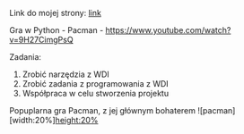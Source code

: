 Link do mojej strony: [link](https://sszkarlat.github.io/wdi/)

Gra w Python - Pacman - https://www.youtube.com/watch?v=9H27CimgPsQ

Zadania:
1) Zrobić narzędzia z WDI
2) Zrobić zadania z programowania z WDI
3) Współpraca w celu stworzenia projektu

Popuplarna gra Pacman, z jej głównym bohaterem
![pacman][width:20%][height:20%](https://user-images.githubusercontent.com/115925925/208948378-f8e41e11-ca14-4524-ba77-5be53782d11a.jpg)
